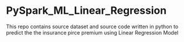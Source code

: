 # PySpark_ML_Linear_Regression
This repo contains source dataset and source code written in python to predict the the insurance pirce premium using Linear Regression Model 
